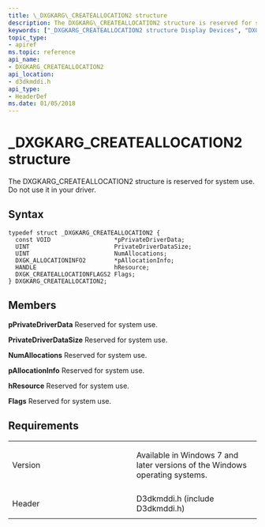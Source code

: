 ```yaml
---
title: \_DXGKARG\_CREATEALLOCATION2 structure
description: The DXGKARG\_CREATEALLOCATION2 structure is reserved for system use. Do not use it in your driver.
keywords: ["_DXGKARG_CREATEALLOCATION2 structure Display Devices", "DXGKARG_CREATEALLOCATION2 structure Display Devices"]
topic_type:
- apiref
ms.topic: reference
api_name:
- DXGKARG_CREATEALLOCATION2
api_location:
- d3dkmddi.h
api_type:
- HeaderDef
ms.date: 01/05/2018
---
```


# \_DXGKARG\_CREATEALLOCATION2 structure


The DXGKARG\_CREATEALLOCATION2 structure is reserved for system use. Do not use it in your driver.

## Syntax

```ManagedCPlusPlus
typedef struct _DXGKARG_CREATEALLOCATION2 {
  const VOID                  *pPrivateDriverData;
  UINT                        PrivateDriverDataSize;
  UINT                        NumAllocations;
  DXGK_ALLOCATIONINFO2        *pAllocationInfo;
  HANDLE                      hResource;
  DXGK_CREATEALLOCATIONFLAGS2 Flags;
} DXGKARG_CREATEALLOCATION2;
```

## Members

**pPrivateDriverData**
Reserved for system use.

**PrivateDriverDataSize**
Reserved for system use.

**NumAllocations**
Reserved for system use.

**pAllocationInfo**
Reserved for system use.

**hResource**
Reserved for system use.

**Flags**
Reserved for system use.

## Requirements

<table>
<colgroup>
<col width="50%" />
<col width="50%" />
</colgroup>
<tbody>
<tr class="odd">
<td align="left"><p>Version</p></td>
<td align="left"><p>Available in Windows 7 and later versions of the Windows operating systems.</p></td>
</tr>
<tr class="even">
<td align="left"><p>Header</p></td>
<td align="left">D3dkmddi.h (include D3dkmddi.h)</td>
</tr>
</tbody>
</table>

 

 






